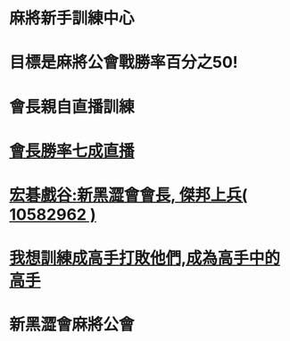 
# 麻將新手訓練中心
# 目標是麻將公會戰勝率百分之50!
# 會長親自直播訓練
# <a href="https://www.youtube.com">會長勝率七成直播
# 宏碁戲谷:新黑澀會會長, 傑邦上兵( 10582962 )
# <a href="mailto:jetbomb2012@gmail.com">我想訓練成高手打敗他們,成為高手中的高手</a>
# <a href="https://www.mj-king.top/"></a>新黑澀會麻將公會<br>
